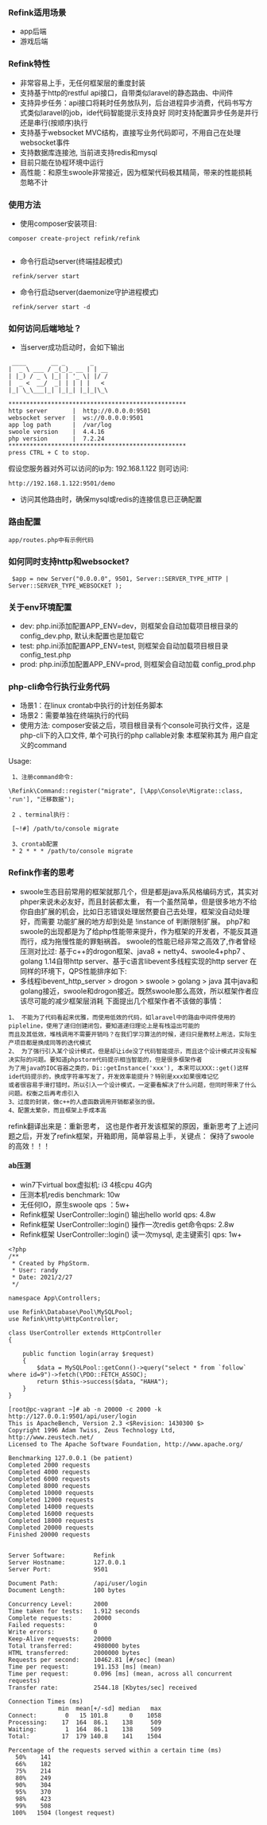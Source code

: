 
### Refink适用场景

- app后端
- 游戏后端

### Refink特性

 - 非常容易上手，无任何框架层的重度封装
 - 支持基于http的restful api接口，自带类似laravel的静态路由、中间件
 - 支持异步任务：api接口将耗时任务放队列，后台进程异步消费，代码书写方式类似laravel的job，ide代码智能提示支持良好
   同时支持配置异步任务是并行还是串行(按顺序)执行
 - 支持基于websocket MVC结构，直接写业务代码即可，不用自己在处理websocket事件
 - 支持数据库连接池, 当前进支持redis和mysql
 - 目前只能在协程环境中运行
 - 高性能：和原生swoole非常接近，因为框架代码极其精简，带来的性能损耗忽略不计
    
    
### 使用方法
    
 -  使用composer安装项目:

```
composer create-project refink/refink
   
```
 
 - 命令行启动server(终端挂起模式)
 
```
 refink/server start

```
 - 命令行启动server(daemonize守护进程模式)
 
```
 refink/server start -d

```


### 如何访问后端地址？

- 当server成功启动时，会如下输出
```
 ____       __ _       _    
|  _ \ ___ / _(_)_ __ | | __
| |_) / _ \ |_| | '_ \| |/ /
|  _ <  __/  _| | | | |   < 
|_| \_\___|_| |_|_| |_|_|\_\
                            
**************************************************
http server       |  http://0.0.0.0:9501
websocket server  |  ws://0.0.0.0:9501
app log path      |  /var/log
swoole version    |  4.4.16
php version       |  7.2.24
**************************************************
press CTRL + C to stop.

```
假设您服务器对外可以访问的ip为: 192.168.1.122
则可访问: 

```
http://192.168.1.122:9501/demo

```

- 访问其他路由时，确保mysql或redis的连接信息已正确配置
 
### 路由配置

```
app/routes.php中有示例代码

```

 
### 如何同时支持http和websocket?
 
```
 $app = new Server("0.0.0.0", 9501, Server::SERVER_TYPE_HTTP | Server::SERVER_TYPE_WEBSOCKET );

```

### 关于env环境配置

- dev: php.ini添加配置APP_ENV=dev，则框架会自动加载项目根目录的 config_dev.php, 默认未配置也是加载它
- test: php.ini添加配置APP_ENV=test, 则框架会自动加载项目根目录 config_test.php
- prod: php.ini添加配置APP_ENV=prod, 则框架会自动加载 config_prod.php

### php-cli命令行执行业务代码

- 场景1：在linux crontab中执行的计划任务脚本
- 场景2：需要单独在终端执行的代码
- 使用方法: composer安装之后，项目根目录有个console可执行文件，这是php-cli下的入口文件, 单个可执行的php callable对象
本框架称其为 用户自定义的command

Usage: 

```
 1、注册command命令:

\Refink\Command::register("migrate", [\App\Console\Migrate::class, 'run'], "迁移数据");
 
 2 、terminal执行：

 [~!#] /path/to/console migrate

 3、crontab配置
 * 2 * * * /path/to/console migrate

```



### Refink作者的思考

-  swoole生态目前常用的框架就那几个，但是都是java系风格编码方式，其实对phper来说未必友好，而且封装都太重，
有一个虽然简单，但是很多地方不给你自由扩展的机会，比如日志错误处理居然要自己去处理，框架没自动处理好，而需要
功能扩展的地方却到处是 !instance of 判断限制扩展。
   php7和swoole的出现都是为了给php性能带来提升，作为框架的开发者，不能反其道而行，成为拖慢性能的罪魁祸首。
swoole的性能已经非常之高效了,作者曾经压测对比过:
基于c++的drogon框架、java8 + netty4、swoole4+php7 、golang 1.14自带http server、基于c语言libevent多线程实现的http server
在同样的环境下，QPS性能排序如下:
- 多线程ibevent_http_server > drogon > swoole > golang > java
其中java和golang接近，swoole和drogon接近。既然swoole那么高效，所以框架作者应该尽可能的减少框架层消耗
下面提出几个框架作者不该做的事情：

```
1、 不能为了代码看起来优雅，而使用低效的代码，如laravel中的路由中间件使用的pipleline，使用了递归创建闭包，要知道递归理论上是有栈溢出可能的
而且及其低效，堆栈调用不需要开销吗？在我们学习算法的时候，递归只是教材上用法，实际生产项目都是换成同等的迭代模式
2、 为了强行引入某个设计模式，但是却让ide没了代码智能提示，而且这个设计模式并没有解决实际的问题。要知道phpstorm代码提示相当智能的，但是很多框架作者
为了用java的IOC容器之类的，Di::getInstance('xxx'), 本来可以XXX::get()这样ide代码提示的，换成字符串写发了，开发效率能提升？特别是xxx如果很难记忆
或者很容易手滑打错时。所以引入一个设计模式，一定要看解决了什么问题，但同时带来了什么问题。权衡之后再考虑引入
3、过度的封装，做c++的人虚函数调用开销都紧张的很。
4、配置太繁杂，而且框架上手成本高

```

refink翻译出来是：重新思考， 这也是作者开发该框架的原因，重新思考了上述问题之后，开发了refink框架，开箱即用，简单容易上手，关键点：
保持了swoole的高效！！！
 
#### ab压测 
  
  - win7下virtual box虚拟机: i3 4核cpu 4G内
  - 压测本机redis benchmark: 10w
  - 无任何IO，原生swoole qps ：5w+
  - Refink框架 UserController::login() 输出hello world qps: 4.8w
  - Refink框架 UserController::login() 操作一次redis get命令qps: 2.8w
  - Refink框架 UserController::login() 读一次mysql, 走主键索引 qps: 1w+
  
```
<?php
/**
 * Created by PhpStorm.
 * User: randy
 * Date: 2021/2/27
 */

namespace App\Controllers;

use Refink\Database\Pool\MySQLPool;
use Refink\Http\HttpController;

class UserController extends HttpController
{

    public function login(array $request)
    {
        $data = MySQLPool::getConn()->query("select * from `follow` where id=9")->fetch(\PDO::FETCH_ASSOC);
        return $this->success($data, "HAHA");
    }
}

```
   
```
[root@pc-vagrant ~]# ab -n 20000 -c 2000 -k http://127.0.0.1:9501/api/user/login
This is ApacheBench, Version 2.3 <$Revision: 1430300 $>
Copyright 1996 Adam Twiss, Zeus Technology Ltd, http://www.zeustech.net/
Licensed to The Apache Software Foundation, http://www.apache.org/

Benchmarking 127.0.0.1 (be patient)
Completed 2000 requests
Completed 4000 requests
Completed 6000 requests
Completed 8000 requests
Completed 10000 requests
Completed 12000 requests
Completed 14000 requests
Completed 16000 requests
Completed 18000 requests
Completed 20000 requests
Finished 20000 requests


Server Software:        Refink
Server Hostname:        127.0.0.1
Server Port:            9501

Document Path:          /api/user/login
Document Length:        100 bytes

Concurrency Level:      2000
Time taken for tests:   1.912 seconds
Complete requests:      20000
Failed requests:        0
Write errors:           0
Keep-Alive requests:    20000
Total transferred:      4980000 bytes
HTML transferred:       2000000 bytes
Requests per second:    10462.81 [#/sec] (mean)
Time per request:       191.153 [ms] (mean)
Time per request:       0.096 [ms] (mean, across all concurrent requests)
Transfer rate:          2544.18 [Kbytes/sec] received

Connection Times (ms)
              min  mean[+/-sd] median   max
Connect:        0   15 101.8      0    1058
Processing:    17  164  86.1    138     509
Waiting:        1  164  86.1    138     509
Total:         17  179 140.8    141    1504

Percentage of the requests served within a certain time (ms)
  50%    141
  66%    182
  75%    214
  80%    249
  90%    304
  95%    370
  98%    423
  99%    508
 100%   1504 (longest request)

```